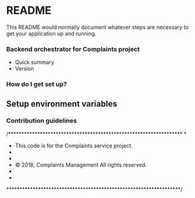 # README #

This README would normally document whatever steps are necessary to get your application up and running.

### Backend orchestrator for Complaints project ###

* Quick summary
* Version

### How do I get set up? ###

## Setup environment variables ##


### Contribution guidelines ###

/******************************************************************
 *
 * This code is for the Complaints service project.
 *
 *
 * © 2018, Complaints Management All rights reserved.
 *
 *
 ******************************************************************/
